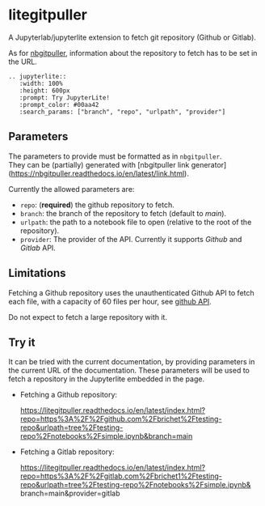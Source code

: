 # litegitpuller

A Jupyterlab/jupyterlite extension to fetch git repository (Github or Gitlab).

As for [nbgitpuller](https://github.com/jupyterhub/nbgitpuller), information about the
repository to fetch has to be set in the URL.

```{eval-rst}
.. jupyterlite::
   :width: 100%
   :height: 600px
   :prompt: Try JupyterLite!
   :prompt_color: #00aa42
   :search_params: ["branch", "repo", "urlpath", "provider"]
```

## Parameters

The parameters to provide must be formatted as in `nbgitpuller`.\
They can be (partially) generated with [nbgitpuller link generator]
(https://nbgitpuller.readthedocs.io/en/latest/link.html).

Currently the allowed parameters are:

- `repo`: (**required**) the github repository to fetch.
- `branch`: the branch of the repository to fetch (default to _main_).
- `urlpath`: the path to a notebook file to open (relative to the root of the repository).
- `provider`: The provider of the API. Currently it supports _Github_ and _Gitlab_ API.

## Limitations

Fetching a Github repository uses the unauthenticated Github API to fetch each file, with a
capacity of 60 files per hour,
see [github API](https://docs.github.com/en/rest/overview/resources-in-the-rest-api?apiVersion=2022-11-28#rate-limits-for-requests-from-personal-accounts).

Do not expect to fetch a large repository with it.

## Try it

It can be tried with the current documentation, by providing parameters in the current
URL of the documentation. These parameters will be used to fetch a repository in the
Jupyterlite embedded in the page.

- Fetching a Github repository:

   <a href="https://litegitpuller.readthedocs.io/en/latest/index.html?repo=https%3A%2F%2Fgithub.com%2Fbrichet%2Ftesting-repo&urlpath=tree%2Ftesting-repo%2Fnotebooks%2Fsimple.ipynb&branch=main">
      https://litegitpuller.readthedocs.io/en/latest/index.html?repo=https%3A%2F%2Fgithub.com%2Fbrichet%2Ftesting-repo&urlpath=tree%2Ftesting-repo%2Fnotebooks%2Fsimple.ipynb&branch=main
   </a>

- Fetching a Gitlab repository:

  <a href="https://litegitpuller.readthedocs.io/en/latest/index.html?repo=https%3A%2F%2Fgitlab.com%2Fbrichet1%2Ftesting-repo&urlpath=tree%2Ftesting-repo%2Fnotebooks%2Fsimple.ipynb&branch=main&
   provider=gitlab">
  https://litegitpuller.readthedocs.io/en/latest/index.html?repo=https%3A%2F%2Fgitlab.com%2Fbrichet1%2Ftesting-repo&urlpath=tree%2Ftesting-repo%2Fnotebooks%2Fsimple.ipynb&
  branch=main&provider=gitlab
  </a>
